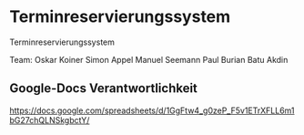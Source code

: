 # Terminreservierungssystem
Terminreservierungssystem

Team:
Oskar Koiner
Simon Appel
Manuel Seemann
Paul Burian
Batu Akdin


## Google-Docs Verantwortlichkeit
https://docs.google.com/spreadsheets/d/1GgFtw4_g0zeP_F5v1ETrXFLL6m1bG27chQLNSkgbctY/
